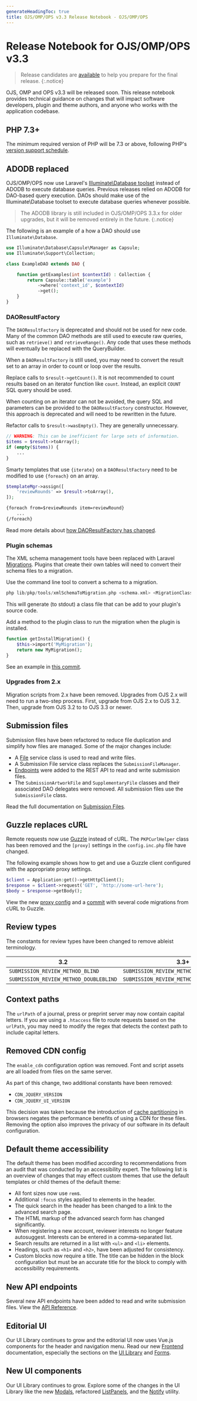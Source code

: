 ```yaml
---
generateHeadingToc: true
title: OJS/OMP/OPS v3.3 Release Notebook - OJS/OMP/OPS
---
```


# Release Notebook for OJS/OMP/OPS v3.3

> Release candidates are [available](https://pkp.sfu.ca/2020/12/10/ojs-omp-and-ops-3-3-release-candidates/) to help you prepare for the final release.
{:.notice}

OJS, OMP and OPS v3.3 will be released soon. This release notebook provides technical guidance on changes that will impact software developers, plugin and theme authors, and anyone who works with the application codebase.

## PHP 7.3+

The minimum required version of PHP will be 7.3 or above, following PHP's [version support schedule](https://www.php.net/supported-versions.php).

## ADODB replaced

OJS/OMP/OPS now use Laravel's [Illuminate\Database toolset](https://laravel.com/docs/7.x/queries) instead of ADODB to execute database queries. Previous releases relied on ADODB for DAO-based query execution. DAOs should make use of the Illuminate\Database toolset to execute database queries whenever possible.

> The ADODB library is still included in OJS/OMP/OPS 3.3.x for older upgrades, but it will be removed entirely in the future.
{:.notice}

The following is an example of a how a DAO should use `Illuminate\Database`.

```php
use Illuminate\Database\Capsule\Manager as Capsule;
use Illuminate\Support\Collection;

class ExampleDAO extends DAO {

	function getExamples(int $contextId) : Collection {
		return Capsule::table('example')
			->where('context_id', $contextId)
			->get();
	}
}
```

### DAOResultFactory

The `DAOResultFactory` is deprecated and should not be used for new code. Many of the common DAO methods are still used to execute raw queries, such as `retrieve()` and `retrieveRange()`. Any code that uses these methods will eventually be replaced with the QueryBuilder.

When a `DAOResultFactory` is still used, you may need to convert the result set to an array in order to count or loop over the results.

Replace calls to `$result->getCount()`. It is not recommended to count results based on an iterator function like `count`. Instead, an explicit `COUNT` SQL query should be used.

When counting on an iterator can not be avoided, the query SQL and parameters can be provided to the `DAOResultFactory` constructor. However, this approach is deprecated and will need to be rewritten in the future.

Refactor calls to `$result->wasEmpty()`. They are generally unnecessary.

```php
// WARNING: This can be inefficient for large sets of information.
$items = $result->toArray();
if (empty($items)) {
	...
}
```

Smarty templates that use `{iterate}` on a `DAOResultFactory` need to be modified to use `{foreach}` on an array.

```php
$templateMgr->assign([
	'reviewRounds' => $result->toArray(),
]);
```

```html
{foreach from=$reviewRounds item=reviewRound}
	...
{/foreach}
```

Read more details about [how DAOResultFactory has changed](https://github.com/pkp/pkp-lib/issues/6264#issuecomment-702926627).

### Plugin schemas

The XML schema management tools have been replaced with Laravel [Migrations](https://laravel.com/docs/7.x/migrations). Plugins that create their own tables will need to convert their schema files to a migration.

Use the command line tool to convert a schema to a migration.

```php
php lib/pkp/tools/xmlSchemaToMigration.php <schema.xml> <MigrationClassName> > <MigrationClassName>.inc.php
```

This will generate (to stdout) a class file that can be add to your plugin's source code.

Add a method to the plugin class to run the migration when the plugin is installed.

```php
function getInstallMigration() {
	$this->import('MyMigration');
	return new MyMigration();
}
```

See an example in [this commit](https://github.com/pkp/staticPages/commit/2d3eb21451702df6317c0f4a102b929b3cd6d5fb).

### Upgrades from 2.x

Migration scripts from 2.x have been removed. Upgrades from OJS 2.x will need to run a two-step process. First, upgrade from OJS 2.x to OJS 3.2. Then, upgrade from OJS 3.2 to to OJS 3.3 or newer.

## Submission files

Submission files have been refactored to reduce file duplication and simplify how files are managed. Some of the major changes include:

- A [File](/dev/documentation/en/utilities-files) service class is used to read and write files.
- A Submission File service class replaces the `SubmissionFileManager`.
- [Endpoints](http://localhost:4000/dev/api/ojs/3.3#tag/Submissions-Files) were added to the REST API to read and write submission files.
- The `SubmissionArtworkFile` and `SupplementaryFile` classes and their associated DAO delegates were removed. All submission files use the `SubmissionFile` class.

Read the full documentation on [Submission Files](/dev/documentation/en/submission-files).

## Guzzle replaces cURL

Remote requests now use [Guzzle](https://github.com/guzzle/guzzle) instead of cURL. The `PKPCurlHelper` class has been removed and the `[proxy]` settings in the `config.inc.php` file have changed.

The following example shows how to get and use a Guzzle client configured with the appropriate proxy settings.

```php
$client = Application:get()->getHttpClient();
$response = $client->request('GET', 'http://some-url-here');
$body = $response->getBody();
```

View the new [proxy config](https://github.com/pkp/ojs/blob/master/config.TEMPLATE.inc.php) and a [commit](https://github.com/pkp/ojs/commit/7f93397d82b95922443ce6ddb4e4fe968f1b3a32) with several code migrations from cURL to Guzzle.

## Review types

The constants for review types have been changed to remove ableist terminology.

| 3.2 | 3.3+ |
| --- | --- |
| `SUBMISSION_REVIEW_METHOD_BLIND` | `SUBMISSION_REVIEW_METHOD_ANONYMOUS` |
| `SUBMISSION_REVIEW_METHOD_DOUBLEBLIND` | `SUBMISSION_REVIEW_METHOD_DOUBLEANONYMOUS` |

## Context paths

The `urlPath` of a journal, press or preprint server may now contain capital letters.  If you are using a `.htaccess` file to route requests based on the `urlPath`, you may need to modify the regex that detects the context path to include capital letters.

## Removed CDN config
The `enable_cdn` configuration option was removed. Font and script assets are all loaded from files on the same server.

As part of this change, two additional constants have been removed:

- `CDN_JQUERY_VERSION`
- `CDN_JQUERY_UI_VERSION`

This decision was taken because the introduction of [cache partitioning](https://wicki.io/posts/2020-11-goodbye-google-fonts/) in browsers negates the performance benefits of using a CDN for these files. Removing the option also improves the privacy of our software in its default configuration.

## Default theme accessibility

The default theme has been modified according to recommendations from an audit that was conducted by an accessibility expert. The following list is an overview of changes that may effect custom themes that use the default templates or child themes of the default theme:

- All font sizes now use `rem`s.
- Additional `:focus` styles applied to elements in the header.
- The quick search in the header has been changed to a link to the advanced search page.
- The HTML markup of the advanced search form has changed significantly.
- When registering a new account, reviewer interests no longer feature autosuggest. Interests can be entered in a comma-separated list.
- Search results are returned in a list with `<ul>` and `<li>` elements.
- Headings, such as `<h1>` and `<h2>`, have been adjusted for consistency.
- Custom blocks now require a title. The title can be hidden in the block configuration but must be an accurate title for the block to comply with accessibility requirements.

## New API endpoints

Several new API endpoints have been added to read and write submission files. View the [API Reference](/dev/api/ojs/3.3).

## Editorial UI

Our UI Library continues to grow and the editorial UI now uses Vue.js components for the header and navigation menu. Read our new [Frontend](/dev/documentation/en/frontend) documentation, especially the sections on the [UI Library](/dev/documentation/en/frontend-ui-library) and [Forms](/dev/documentation/en/frontend-forms).

## New UI components

Our UI Library continues to grow. Explore some of the changes in the UI Library like the new [Modals](/dev/ui-library/dev/#/component/Modal), refactored [ListPanels](/dev/ui-library/dev/#/component/ListPanel), and the [Notify](/dev/ui-library/dev/#/utilities/Notify) utility.
